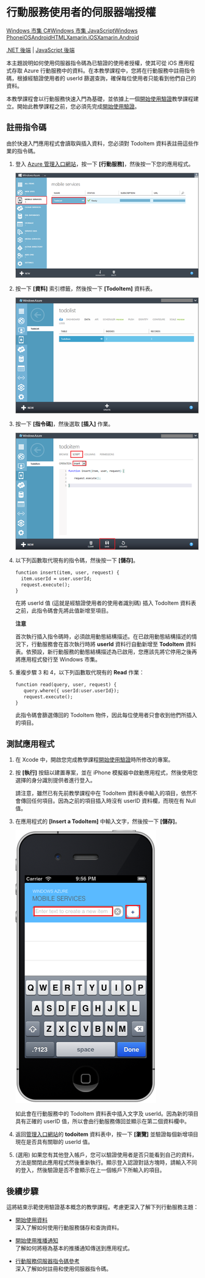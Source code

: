 <properties pageTitle="Service-side authorization (iOS) | Mobile Dev Center" metaKeywords="" description="Learn how to authorize users in the JavaScript backend of Azure Mobile Services." metaCanonical="" services="" documentationCenter="Mobile" title="Service-side authorization of Mobile Services users" authors="glenga" solutions="" manager="" editor="" />

行動服務使用者的伺服器端授權
============================

[Windows 市集 C\#](/zh-tw/documentation/articles/mobile-services-windows-store-dotnet-authorize-users-in-scripts "Windows 市集 C#")[Windows 市集 JavaScript](/zh-tw/documentation/articles/mobile-services-windows-store-javascript-authorize-users-in-scripts "Windows 市集 JavaScript")[Windows Phone](/zh-tw/documentation/articles/mobile-services-windows-phone-authorize-users-in-scripts "Windows Phone")[iOS](/zh-tw/documentation/articles/mobile-services-ios-authorize-users-in-scripts "iOS")[Android](/zh-tw/documentation/articles/mobile-services-android-authorize-users-in-scripts "Android")[HTML](/zh-tw/documentation/articles/mobile-services-html-authorize-users-in-scripts "HTML")[Xamarin.iOS](/zh-tw/documentation/articles/partner-xamarin-mobile-services-ios-authorize-users-in-scripts "Xamarin.iOS")[Xamarin.Android](/zh-tw/documentation/articles/partner-xamarin-mobile-services-android-authorize-users-in-scripts "Xamarin.Android")

[.NET 後端](/zh-tw/documentation/articles/mobile-services-dotnet-backend-ios-authorize-users-in-scripts/ ".NET 後端") | [JavaScript 後端](/zh-tw/documentation/articles/mobile-services-ios-authorize-users-in-scripts/ "JavaScript 後端")

本主題說明如何使用伺服器指令碼為已驗證的使用者授權，使其可從 iOS 應用程式存取 Azure 行動服務中的資料。在本教學課程中，您將在行動服務中註冊指令碼，根據經驗證使用者的 userId 篩選查詢，確保每位使用者只能看到他們自己的資料。

本教學課程會以行動服務快速入門為基礎，並依據上一個[開始使用驗證](/en-us/develop/mobile/tutorials/get-started-with-users-ios)教學課程建立。開始此教學課程之前，您必須先完成[開始使用驗證](/en-us/develop/mobile/tutorials/get-started-with-users-ios)。

註冊指令碼
----------

由於快速入門應用程式會讀取與插入資料，您必須對 TodoItem 資料表註冊這些作業的指令碼。

1.  登入 [Azure 管理入口網站](https://manage.windowsazure.com/)，按一下 **[行動服務]**，然後按一下您的應用程式。

	![](./media/mobile-services-ios-authorize-users-in-scripts/mobile-services-selection.png)

2.  按一下 **[資料]** 索引標籤，然後按一下 **[TodoItem]** 資料表。

	![](./media/mobile-services-ios-authorize-users-in-scripts/mobile-portal-data-tables.png)

3.  按一下 **[指令碼]**，然後選取 **[插入]** 作業。

	![](./media/mobile-services-ios-authorize-users-in-scripts/mobile-insert-script-users.png)

4.  以下列函數取代現有的指令碼，然後按一下 **[儲存]**。

        function insert(item, user, request) {
          item.userId = user.userId;    
          request.execute();
        }

    在將 userId 值 (這就是經驗證使用者的使用者識別碼) 插入 TodoItem 資料表之前，此指令碼會先將此值新增至項目。

    **注意**

    首次執行插入指令碼時，必須啟用動態結構描述。在已啟用動態結構描述的情況下，行動服務會在首次執行時將 **userId** 資料行自動新增至 **TodoItem** 資料表。依預設，新行動服務的動態結構描述為已啟用，您應該先將它停用之後再將應用程式發行至 Windows 市集。

5.  重複步驟 3 和 4，以下列函數取代現有的 **Read** 作業：

        function read(query, user, request) {
           query.where({ userId:user.userId});    
           request.execute();
        }

	此指令碼會篩選傳回的 TodoItem 物件，因此每位使用者只會收到他們所插入的項目。

測試應用程式
------------

1.  在 Xcode 中，開啟您完成教學課程[開始使用驗證](/en-us/develop/mobile/tutorials/get-started-with-users-ios)時所修改的專案。

2.  按 **[執行]** 按鈕以建置專案，並在 iPhone 模擬器中啟動應用程式，然後使用您選擇的身分識別提供者進行登入。

	請注意，雖然已有先前教學課程中在 TodoItem 資料表中輸入的項目，依然不會傳回任何項目。因為之前的項目插入時沒有 userID 資料欄，而現在有 Null 值。

3.  在應用程式的 **[Insert a TodoItem]** 中輸入文字，然後按一下 **[儲存]**。

	![](./media/mobile-services-ios-authorize-users-in-scripts/mobile-quickstart-startup-ios.png)

	如此會在行動服務中的 TodoItem 資料表中插入文字及 userId。因為新的項目具有正確的 userID 值，所以會由行動服務傳回並顯示在第二個資料欄中。

4.  返回[管理入口網站](https://manage.windowsazure.com/)的 **todoitem** 資料表中，按一下 **[瀏覽]** 並驗證每個新增項目現在是否具有關聯的 userId 值。

5.  (選用) 如果您有其他登入帳戶，您可以驗證使用者是否只能看到自己的資料，方法是關閉此應用程式然後重新執行。顯示登入認證對話方塊時，請輸入不同的登入，然後驗證是否不會顯示在上一個帳戶下所輸入的項目。

後續步驟
--------

這將結束示範使用驗證基本概念的教學課程。考慮更深入了解下列行動服務主題：

-   [開始使用資料](/en-us/develop/mobile/tutorials/get-started-with-data-ios)
  <br/>深入了解如何使用行動服務儲存和查詢資料。

-   [開始使用推播通知](/en-us/develop/mobile/tutorials/get-started-with-push-ios)
  <br/>了解如何將極為基本的推播通知傳送到應用程式。

-   [行動服務伺服器指令碼參考](http://go.microsoft.com/fwlink/p/?LinkId=262293)
  <br/>深入了解如何註冊和使用伺服器指令碼。



